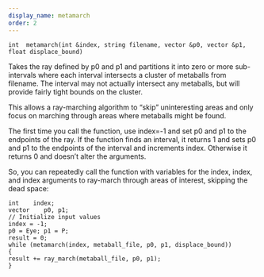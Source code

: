 ```yaml
---
display_name: metamarch
order: 2
---
```

`int  metamarch(int &index, string filename, vector &p0, vector &p1, float displace_bound)`

Takes the ray defined by p0 and p1 and partitions it into zero
or more sub-intervals where each interval intersects a cluster of
metaballs from filename. The interval may not actually intersect any
metaballs, but will provide fairly tight bounds on the cluster.

This allows a ray-marching algorithm to “skip” uninteresting areas and
only focus on marching through areas where metaballs might be found.

The first time you call the function, use index=-1 and set p0
and p1 to the endpoints of the ray. If the function finds an
interval, it returns 1 and sets p0 and p1 to the endpoints of
the interval and increments index. Otherwise it returns 0 and
doesn’t alter the arguments.

So, you can repeatedly call the function with variables for the
index, index, and index arguments to ray-march through areas
of interest, skipping the dead space:

```vex
int    index;
vector    p0, p1;
// Initialize input values
index = -1;
p0 = Eye; p1 = P;
result = 0;
while (metamarch(index, metaball_file, p0, p1, displace_bound))
{
result += ray_march(metaball_file, p0, p1);
}

```
